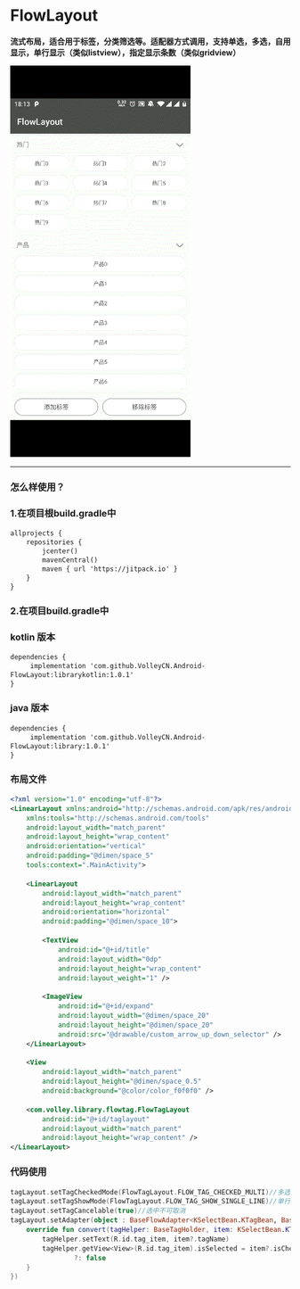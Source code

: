 # FlowLayout

**流式布局，适合用于标签，分类筛选等。适配器方式调用，支持单选，多选，自用显示，单行显示（类似listview），指定显示条数（类似gridview）**

![demo展示](https://github.com/VolleyCN/Android-FlowLayout/blob/master/image/demo.gif "demo展示")

------------

### 怎么样使用？

### 1.在项目根build.gradle中
    allprojects {
        repositories {
            jcenter()
            mavenCentral()
            maven { url 'https://jitpack.io' }
        }
    }
### 2.在项目build.gradle中
### kotlin 版本 
    dependencies {
    	 implementation 'com.github.VolleyCN.Android-FlowLayout:librarykotlin:1.0.1'
    }
### java 版本
    dependencies {
    	 implementation 'com.github.VolleyCN.Android-FlowLayout:library:1.0.1'
    }
### 布局文件
```XML
<?xml version="1.0" encoding="utf-8"?>
<LinearLayout xmlns:android="http://schemas.android.com/apk/res/android"
    xmlns:tools="http://schemas.android.com/tools"
    android:layout_width="match_parent"
    android:layout_height="wrap_content"
    android:orientation="vertical"
    android:padding="@dimen/space_5"
    tools:context=".MainActivity">

    <LinearLayout
        android:layout_width="match_parent"
        android:layout_height="wrap_content"
        android:orientation="horizontal"
        android:padding="@dimen/space_10">

        <TextView
            android:id="@+id/title"
            android:layout_width="0dp"
            android:layout_height="wrap_content"
            android:layout_weight="1" />

        <ImageView
            android:id="@+id/expand"
            android:layout_width="@dimen/space_20"
            android:layout_height="@dimen/space_20"
            android:src="@drawable/custom_arrow_up_down_selector" />
    </LinearLayout>

    <View
        android:layout_width="match_parent"
        android:layout_height="@dimen/space_0.5"
        android:background="@color/color_f0f0f0" />

    <com.volley.library.flowtag.FlowTagLayout
        android:id="@+id/taglayout"
        android:layout_width="match_parent"
        android:layout_height="wrap_content" />
</LinearLayout>
```
### 代码使用
```Kotlin
tagLayout.setTagCheckedMode(FlowTagLayout.FLOW_TAG_CHECKED_MULTI)//多选模式
tagLayout.setTagShowMode(FlowTagLayout.FLOW_TAG_SHOW_SINGLE_LINE)//单行显示
tagLayout.setTagCancelable(true)//选中不可取消
tagLayout.setAdapter(object : BaseFlowAdapter<KSelectBean.KTagBean, BaseTagHolder>(layout.adapter_radius_25_select_tag_item, tags) {
    override fun convert(tagHelper: BaseTagHolder, item: KSelectBean.KTagBean?) {
        tagHelper.setText(R.id.tag_item, item?.tagName)
        tagHelper.getView<View>(R.id.tag_item).isSelected = item?.isChecked()
                ?: false
    }
})
```
